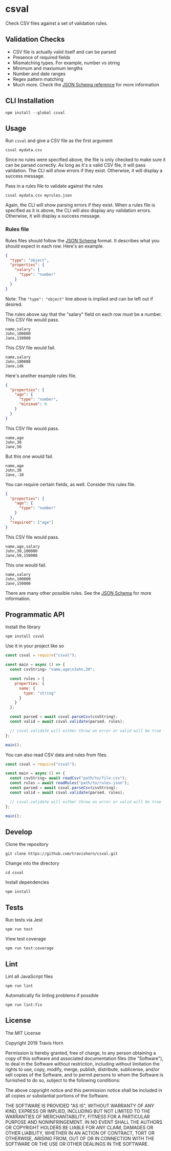 # csval

Check CSV files against a set of validation rules.

## Validation Checks

- CSV file is actually valid itself and can be parsed
- Presence of required fields
- Mismatching types. For example, number vs string
- Minimum and maxiumum lengths
- Number and date ranges
- Regex pattern matching
- Much more. Check the [JSON Schema reference](https://json-schema.org/understanding-json-schema/reference/index.html) for more information

## CLI Installation

```
npm install --global csval
```

## Usage

Run `csval` and give a CSV file as the first argument

```
csval mydata.csv
```

Since no rules were specified above, the file is only checked to make sure it
can be parsed correctly. As long as it's a valid CSV file, it will pass
validation. The CLI will show errors if they exist. Otherwise, it will display
a success message.

Pass in a rules file to validate against the rules

```
csval mydata.csv myrules.json
```

Again, the CLI will show parsing errors if they exist. When a rules file is
specified as it is above, the CLI will also display any validation errors.
Otherwise, it will display a success message.

### Rules file

Rules files should follow the [JSON
Schema](https://json-schema.org/understanding-json-schema/reference/index.html)
format. It describes what you should expect in each row. Here's an example.

```json
{
  "type": "object",
  "properties": {
    "salary": {
      "type": "number"
    }
  }
}
```

Note: The `"type": "object"` line above is implied and can be left out if
desired.

The rules above say that the "salary" field on each row must be a number. This
CSV file would pass.

```
name,salary
John,100000
Jane,150000
```

This CSV file would fail.

```
name,salary
John,100000
Jane,idk
```

Here's another example rules file.

```json
{
  "properties": {
    "age": {
      "type": "number",
      "minimum": 0
    }
  }
}
```

This CSV file would pass.

```
name,age
John,30
Jane,50
```

But this one would fail.

```
name,age
John,30
Jane,-10
```

You can require certain fields, as well. Consider this rules file.

```json
{
  "properties": {
    "age": {
      "type": "number"
    }
  },
  "required": ["age"]
}
```

This CSV file would pass.

```
name,age,salary
John,30,100000
Jane,50,150000
```

This one would fail.

```
name,salary
John,100000
Jane,150000
```

There are many other possible rules. See the [JSON
Schema](https://json-schema.org/understanding-json-schema/reference/index.html)
for more information.

## Programmatic API

Install the library

```
npm install csval
```

Use it in your project like so

```javascript
const csval = require("csval");

const main = async () => {
  const csvString= "name,age\nJohn,30";

  const rules = {
    properties: {
      name: {
        type: "string"
      }
    }
  };

  const parsed = await csval.parseCsv(csvString);
  const valid = await csval.validate(parsed, rules);

  // csval.validate will either throw an error or valid will be true
};

main();
```

You can also read CSV data and rules from files.

```javascript
const csval = require("csval");

const main = async () => {
  const csvString= await readCsv("path/to/file.csv");
  const rules = await readRules("path/to/rules.json");
  const parsed = await csval.parseCsv(csvString);
  const valid = await csval.validate(parsed, rules);

  // csval.validate will either throw an error or valid will be true
};

main();
```

## Develop

Clone the repository

```
git clone https://github.com/travishorn/csval.git
```

Change into the directory

```
cd csval
```

Install dependencies

```
npm install
```

## Tests

Run tests via Jest

```
npm run test
```

View test coverage

```
npm run test:coverage
```

## Lint

Lint all JavaScript files

```
npm run lint
```

Automatically fix linting problems if possible

```
npm run lint:fix
```

## License

The MIT License

Copyright 2019 Travis Horn

Permission is hereby granted, free of charge, to any person obtaining a copy of
this software and associated documentation files (the "Software"), to deal in
the Software without restriction, including without limitation the rights to
use, copy, modify, merge, publish, distribute, sublicense, and/or sell copies of
the Software, and to permit persons to whom the Software is furnished to do so,
subject to the following conditions:

The above copyright notice and this permission notice shall be included in all
copies or substantial portions of the Software.

THE SOFTWARE IS PROVIDED "AS IS", WITHOUT WARRANTY OF ANY KIND, EXPRESS OR
IMPLIED, INCLUDING BUT NOT LIMITED TO THE WARRANTIES OF MERCHANTABILITY, FITNESS
FOR A PARTICULAR PURPOSE AND NONINFRINGEMENT. IN NO EVENT SHALL THE AUTHORS OR
COPYRIGHT HOLDERS BE LIABLE FOR ANY CLAIM, DAMAGES OR OTHER LIABILITY, WHETHER
IN AN ACTION OF CONTRACT, TORT OR OTHERWISE, ARISING FROM, OUT OF OR IN
CONNECTION WITH THE SOFTWARE OR THE USE OR OTHER DEALINGS IN THE SOFTWARE.

